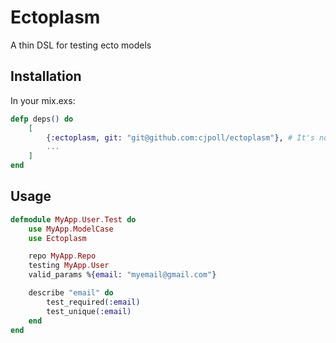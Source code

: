 # Ectoplasm

A thin DSL for testing ecto models

## Installation

In your mix.exs:

```elixir
defp deps() do
	[
		{:ectoplasm, git: "git@github.com:cjpoll/ectoplasm"}, # It's not on hex yet
		...
	]
end
```

## Usage

```elixir
defmodule MyApp.User.Test do
	use MyApp.ModelCase
	use Ectoplasm

	repo MyApp.Repo
	testing MyApp.User
	valid_params %{email: "myemail@gmail.com"}

	describe "email" do
		test_required(:email)
		test_unique(:email)
	end
end
```
